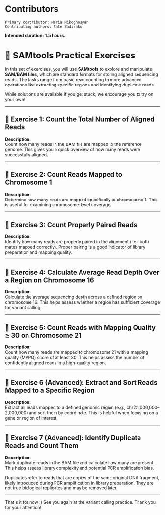 # Contributors
    Primary contributor: Maria Nikoghosyan
    Contributing authors: Nate Zadirako

**Intended duration: 1.5 hours.**

# 🧬 SAMtools Practical Exercises

In this set of exercises, you will use **SAMtools** to explore and manipulate **SAM/BAM files**, which are standard formats for storing aligned sequencing reads. The tasks range from basic read counting to more advanced operations like extracting specific regions and identifying duplicate reads.

While solutions are available if you get stuck, we encourage you to try on your own!

---

## 🔹 Exercise 1: Count the Total Number of Aligned Reads

**Description:**  
Count how many reads in the BAM file are mapped to the reference genome. This gives you a quick overview of how many reads were successfully aligned.

<!--
Command:
samtools view -c -F 4 sample.bam

Explanation:

The `-F` flag filters out reads where the flag you give it is set (in this case, SAM flag 0x4 means unmapped reads). So the `-F 4` flag excludes unmapped reads, and `-c` counts the remaining ones.

If you wanted to include reads with this flag, you'd use `-f` instead.
-->

---

## 🔹 Exercise 2: Count Reads Mapped to Chromosome 1

**Description:**  
Determine how many reads are mapped specifically to chromosome 1. This is useful for examining chromosome-level coverage.

<!--
Command:
samtools view -c sample.bam chr1

Explanation:
This command filters reads by region (chromosome 1) and counts them with `-c`.
-->

---

## 🔹 Exercise 3: Count Properly Paired Reads

**Description:**  
Identify how many reads are properly paired in the alignment (i.e., both mates mapped correctly). Proper pairing is a good indicator of library preparation and mapping quality.

<!--
Command:
samtools view -c -f 2 sample.bam

Explanation:
The `-f 2` flag selects reads that are marked as properly paired in the BAM file. Properly paired means the read and its mate: are both mapped, are mapped to the same chromosome, are facing each other, and are the expected distance apart.
-->
---

## 🔹 Exercise 4: Calculate Average Read Depth Over a Region on Chromosome 16

**Description:**  
Calculate the average sequencing depth across a defined region on chromosome 16. This helps assess whether a region has sufficient coverage for variant calling.

<!--
Command:
samtools depth -r chr16:1000000-2000000 sample.bam | awk '{sum+=$3} END {print sum/NR}'

Explanation:
`samtools depth` reports per-base coverage in the defined region (`-r` is for region), and `awk` computes the average: column 3 is where depth values are, so you sum them up and divide by the number of lines/records.
-->

---

## 🔹 Exercise 5: Count Reads with Mapping Quality ≥ 30 on Chromosome 21

**Description:**  
Count how many reads are mapped to chromosome 21 with a mapping quality (MAPQ) score of at least 30. This helps assess the number of confidently aligned reads in a high-quality region.

<!--
Command:
samtools view -q 30 -c sample.bam chr21

Explanation:
The `-q 30` option filters reads with MAPQ ≥ 30; `-c` counts them on chr21.
-->

---


## 🔹 Exercise 6 (Advanced): Extract and Sort Reads Mapped to a Specific Region

**Description:**  
Extract all reads mapped to a defined genomic region (e.g., chr2:1,000,000–2,000,000) and sort them by coordinate. This is helpful when focusing on a gene or region of interest.

<!--
Command:
samtools view -b sample.bam chr2:1000000-2000000 | samtools sort -o chr2_region_sorted.bam

Explanation:
The `view` command with region filters and `-b` outputs BAM format; `sort` arranges reads by position.
-->

---

## 🔹 Exercise 7 (Advanced): Identify Duplicate Reads and Count Them

**Description:**  
Mark duplicate reads in the BAM file and calculate how many are present. This helps assess library complexity and potential PCR amplification bias.   

Duplicates refer to reads that are copies of the same original DNA fragment, likely introduced during PCR amplification in library preparation. They are not true biological replicates and may be removed later.  

<!--
Commands:
samtools sort -o sorted.bam sample.bam
samtools fixmate -m sorted.bam fixmate.bam
samtools sort -o fixmate_sorted.bam fixmate.bam
samtools markdup fixmate_sorted.bam marked.bam
samtools view -c -f 1024 marked.bam

Explanation:
This pipeline first prepares the file for duplication marking by sorting by by genomic coordinates and adding mate information; `-m` only output reads that are properly paired. We sort by position again as markdup requires it. Then `markdup` identifies duplicates. Duplicates are not removed — just marked with SAM flag 0x400 (1024 in decimal). Then `-f 1024` counts them.
-->

---

That's it for now :) See you again at the variant calling practice. Thank you for your attention!
